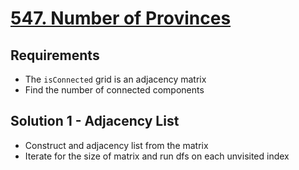# [547. Number of Provinces](https://leetcode.com/problems/number-of-provinces/)

## Requirements

- The `isConnected` grid is an adjacency matrix
- Find the number of connected components

## Solution 1 - Adjacency List

- Construct and adjacency list from the matrix
- Iterate for the size of matrix and run dfs on each unvisited index
